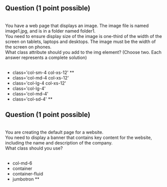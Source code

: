 <h2>
	Question (1 point possible)
</h2>
</br>
<div>
	You have a web page that displays an image. The image file is named image1.jpg, and is in a folder named folder1.
	<br/>
	You need to ensure display size of the image is one-third of the width of the screen on tablets, laptops and
	desktops. The image must be the width of the screen on phones.
	<br/>
	What class attribute should you add to the img element? (Choose two. Each answer represents a complete solution)
</div>
</br>
<ul>
	<li>class='col-sm-4 col-xs-12' **</li>
	<li>class='col-md-4 col-xs-12'</li>
	<li>class='col-lg-4 col-xs-12'</li>
	<li>class='col-lg-4'</li>
	<li>class='col-md-4'</li>
	<li>class='col-sd-4' **</li>
</ul>

<h2>
	Question (1 point possible)
</h2>
</br>
<div>
	You are creating the default page for a website.
    </br>
    You need to display a banner that contains key content for the website, including the name and description of the company.
    </br>    
    What class should you use?
</div>
</br>
<ul>
	<li>col-md-6</li>
	<li>container</li>
	<li>container-fluid</li>
	<li>jumbotron **</li>
</ul>

